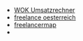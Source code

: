 

- [WOK Umsatzrechner](https://apppool.wko.at/gs/App/Gs.html?_gl=1*1g1bzyd*_ga*NzQ2OTE3OTEwLjE2NTEyMTE0Nzg.*_ga_4YHGVSN5S4*MTY1MTIxMTQ3OC4xLjEuMTY1MTIxMTYxNS4zNQ..&_ga=2.108805762.1093537321.1651211478-746917910.1651211478)
- [freelance oesterreich](https://www.freelancer-oesterreich.at/c/IT-Programmierung)
- [freelancermap](https://www.freelancermap.at/projektboerse.html?cityName=&newQuery=c%23&continents=&countries%5B%5D=2&states=&city=&radius=&query=&excludeDachProjects=0&sort=1)
- 